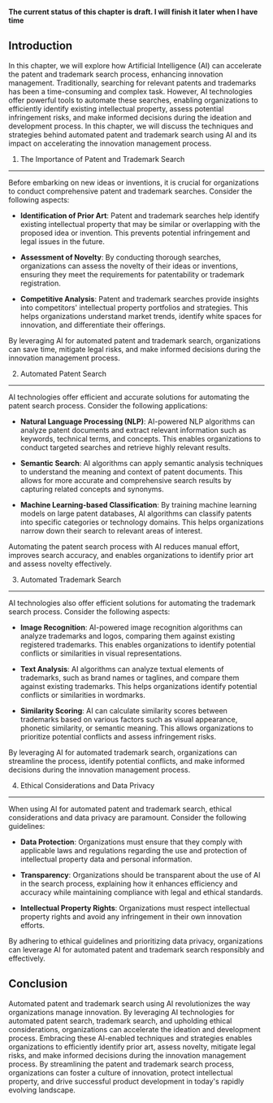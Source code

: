 **The current status of this chapter is draft. I will finish it later when I have time**

Introduction
------------

In this chapter, we will explore how Artificial Intelligence (AI) can accelerate the patent and trademark search process, enhancing innovation management. Traditionally, searching for relevant patents and trademarks has been a time-consuming and complex task. However, AI technologies offer powerful tools to automate these searches, enabling organizations to efficiently identify existing intellectual property, assess potential infringement risks, and make informed decisions during the ideation and development process. In this chapter, we will discuss the techniques and strategies behind automated patent and trademark search using AI and its impact on accelerating the innovation management process.

1. The Importance of Patent and Trademark Search
------------------------------------------------

Before embarking on new ideas or inventions, it is crucial for organizations to conduct comprehensive patent and trademark searches. Consider the following aspects:

* **Identification of Prior Art**: Patent and trademark searches help identify existing intellectual property that may be similar or overlapping with the proposed idea or invention. This prevents potential infringement and legal issues in the future.

* **Assessment of Novelty**: By conducting thorough searches, organizations can assess the novelty of their ideas or inventions, ensuring they meet the requirements for patentability or trademark registration.

* **Competitive Analysis**: Patent and trademark searches provide insights into competitors' intellectual property portfolios and strategies. This helps organizations understand market trends, identify white spaces for innovation, and differentiate their offerings.

By leveraging AI for automated patent and trademark search, organizations can save time, mitigate legal risks, and make informed decisions during the innovation management process.

2. Automated Patent Search
--------------------------

AI technologies offer efficient and accurate solutions for automating the patent search process. Consider the following applications:

* **Natural Language Processing (NLP)**: AI-powered NLP algorithms can analyze patent documents and extract relevant information such as keywords, technical terms, and concepts. This enables organizations to conduct targeted searches and retrieve highly relevant results.

* **Semantic Search**: AI algorithms can apply semantic analysis techniques to understand the meaning and context of patent documents. This allows for more accurate and comprehensive search results by capturing related concepts and synonyms.

* **Machine Learning-based Classification**: By training machine learning models on large patent databases, AI algorithms can classify patents into specific categories or technology domains. This helps organizations narrow down their search to relevant areas of interest.

Automating the patent search process with AI reduces manual effort, improves search accuracy, and enables organizations to identify prior art and assess novelty effectively.

3. Automated Trademark Search
-----------------------------

AI technologies also offer efficient solutions for automating the trademark search process. Consider the following aspects:

* **Image Recognition**: AI-powered image recognition algorithms can analyze trademarks and logos, comparing them against existing registered trademarks. This enables organizations to identify potential conflicts or similarities in visual representations.

* **Text Analysis**: AI algorithms can analyze textual elements of trademarks, such as brand names or taglines, and compare them against existing trademarks. This helps organizations identify potential conflicts or similarities in wordmarks.

* **Similarity Scoring**: AI can calculate similarity scores between trademarks based on various factors such as visual appearance, phonetic similarity, or semantic meaning. This allows organizations to prioritize potential conflicts and assess infringement risks.

By leveraging AI for automated trademark search, organizations can streamline the process, identify potential conflicts, and make informed decisions during the innovation management process.

4. Ethical Considerations and Data Privacy
------------------------------------------

When using AI for automated patent and trademark search, ethical considerations and data privacy are paramount. Consider the following guidelines:

* **Data Protection**: Organizations must ensure that they comply with applicable laws and regulations regarding the use and protection of intellectual property data and personal information.

* **Transparency**: Organizations should be transparent about the use of AI in the search process, explaining how it enhances efficiency and accuracy while maintaining compliance with legal and ethical standards.

* **Intellectual Property Rights**: Organizations must respect intellectual property rights and avoid any infringement in their own innovation efforts.

By adhering to ethical guidelines and prioritizing data privacy, organizations can leverage AI for automated patent and trademark search responsibly and effectively.

Conclusion
----------

Automated patent and trademark search using AI revolutionizes the way organizations manage innovation. By leveraging AI technologies for automated patent search, trademark search, and upholding ethical considerations, organizations can accelerate the ideation and development process. Embracing these AI-enabled techniques and strategies enables organizations to efficiently identify prior art, assess novelty, mitigate legal risks, and make informed decisions during the innovation management process. By streamlining the patent and trademark search process, organizations can foster a culture of innovation, protect intellectual property, and drive successful product development in today's rapidly evolving landscape.
